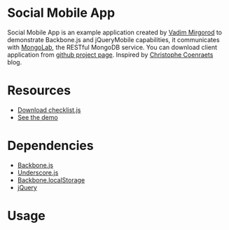 Social Mobile App
=================

Social Mobile App is an example application created by [Vadim Mirgorod](http://vmirgorod.name) to demonstrate Backbone.js and jQueryMobile capabilities, it communicates with [MongoLab](http://mongolab.com/), the RESTful MongoDB service. You can download client application from [github project page](http://github.com/dealancer/sma). Inspired by [Christophe Coenraets](http://coenraets.org/blog/) blog.

Resources
=========
* [Download checklist.js](https://raw.github.com/dealancer/checklist.js/master/js/checklist.js)
* [See the demo](http://dealancer.github.io/checklist.js)


Dependencies
============

* [Backbone.js](http://backbonejs.org/)
* [Underscore.js](http://underscorejs.org/)
* [Backbone.localStorage](https://github.com/jeromegn/Backbone.localStorage)
* [jQuery](http://jquery.com/)

Usage
=====

